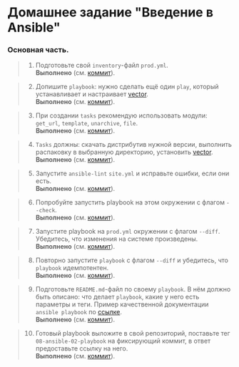 # Домашнее задание "Введение в Ansible"

### Основная часть.

> 1. Подготовьте свой `inventory`-файл `prod.yml`.  
**Выполнено** (см. [коммит](https://github.com/ipodovalov/devops-netology/commit/856115c)).

> 2. Допишите `playbook`: нужно сделать ещё один `play`, который устанавливает и настраивает [vector](https://vector.dev/).  
**Выполнено** (см. [коммит](https://github.com/ipodovalov/devops-netology/commit/376ff02)).

> 3. При создании `tasks` рекомендую использовать модули: `get_url`, `template`, `unarchive`, `file`.  
**Выполнено** (см. [коммит](https://github.com/ipodovalov/devops-netology/commit/0aee023)).

> 4. `Tasks` должны: скачать дистрибутив нужной версии, выполнить распаковку в выбранную директорию, установить [vector](https://vector.dev/).  
**Выполнено** (см. [коммит](https://github.com/ipodovalov/devops-netology/commit/0aee023)).

> 5. Запустите `ansible-lint` `site.yml` и исправьте ошибки, если они есть.  
**Выполнено** (см. [коммит](https://github.com/ipodovalov/devops-netology/commit/0aee023)).

> 6. Попробуйте запустить playbook на этом окружении с флагом `--check`.  
**Выполнено** (см. [коммит](https://github.com/ipodovalov/devops-netology/commit/0aee023)).

> 7. Запустите playbook на `prod.yml` окружении с флагом `--diff`. Убедитесь, что изменения на системе произведены.  
**Выполнено** (см. [коммит](https://github.com/ipodovalov/devops-netology/commit/0aee023)).

> 8. Повторно запустите `playbook` с флагом `--diff` и убедитесь, что `playbook` идемпотентен.  
**Выполнено** (см. [коммит](https://github.com/ipodovalov/devops-netology/commit/0aee023)).

> 9. Подготовьте `README.md`-файл по своему `playbook`. В нём должно быть описано: что делает `playbook`, какие у него есть параметры и теги. Пример качественной документации `ansible playbook` по [ссылке](https://github.com/opensearch-project/ansible-playbook).  
**Выполнено** (см. [коммит](https://github.com/ipodovalov/devops-netology/commit/98e3b6c)).

> 10. Готовый playbook выложите в свой репозиторий, поставьте тег `08-ansible-02-playbook` на фиксирующий коммит, в ответ предоставьте ссылку на него.  
**Выполнено** (см. [коммит](https://github.com/ipodovalov/devops-netology/commit/98e3b6c)).

